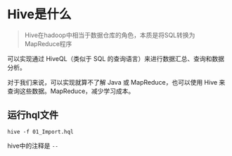 # Hive是什么
> Hive在hadoop中相当于数据仓库的角色，本质是将SQL转换为MapReduce程序

可以实现通过 HiveQL（类似于 SQL 的查询语言）来进行数据汇总、查询和数据分析。

对于我们来说，可以实现就算不了解 Java 或 MapReduce，也可以使用 Hive 来查询这些数据。MapReduce，减少学习成本。


## 运行hql文件
`hive -f 01_Import.hql`

 hive中的注释是 `--`
